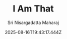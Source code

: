 ---
title: "I Am That"
date: "2025-08-16T19:43:17.444Z"
author: "Sri Nisargadatta Maharaj"
read_year: "NO"
recommendation: '4'
url: /bookshelf/i-am-that
---